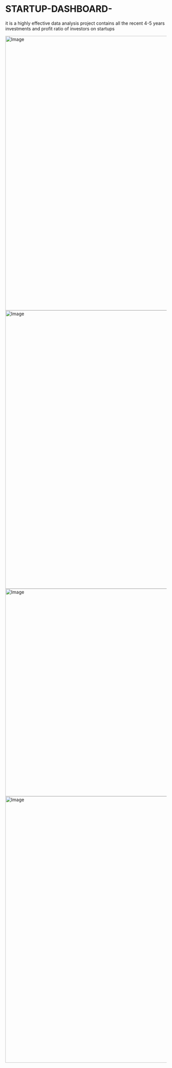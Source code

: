 # STARTUP-DASHBOARD-
it is a highly effective data analysis project contains all the recent 4-5 years investments and profit ratio of investors on startups

<img width="1920" height="854" alt="Image" src="https://github.com/user-attachments/assets/25931b58-a4e0-4f7a-9114-17bec721db25" />


<img width="1901" height="866" alt="Image" src="https://github.com/user-attachments/assets/528fda4b-9f56-4d92-a5ff-57f25f88f0cd" />



<img width="1876" height="646" alt="Image" src="https://github.com/user-attachments/assets/34962d61-3fec-449f-9215-c2fd0cde120d" />



<img width="1751" height="829" alt="Image" src="https://github.com/user-attachments/assets/5b361cd8-1bcc-4cce-8d0c-4abba80e1347" />
